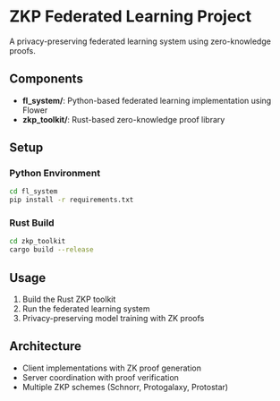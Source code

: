 ﻿# ZKP Federated Learning Project

A privacy-preserving federated learning system using zero-knowledge proofs.

## Components

- **fl_system/**: Python-based federated learning implementation using Flower
- **zkp_toolkit/**: Rust-based zero-knowledge proof library

## Setup

### Python Environment
```bash
cd fl_system
pip install -r requirements.txt
```

### Rust Build
```bash
cd zkp_toolkit
cargo build --release
```

## Usage

1. Build the Rust ZKP toolkit
2. Run the federated learning system
3. Privacy-preserving model training with ZK proofs

## Architecture

- Client implementations with ZK proof generation
- Server coordination with proof verification
- Multiple ZKP schemes (Schnorr, Protogalaxy, Protostar)
